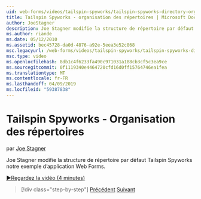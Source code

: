 ```yaml
---
uid: web-forms/videos/tailspin-spyworks/tailspin-spyworks-directory-organization
title: Tailspin Spyworks - organisation des répertoires | Microsoft Docs
author: JoeStagner
description: Joe Stagner modifie la structure de répertoire par défaut Tailspin Spyworks notre exemple d’application Web Forms.
ms.author: riande
ms.date: 05/12/2010
ms.assetid: bec45728-da0d-4876-a92e-5eea3e52c868
msc.legacyurl: /web-forms/videos/tailspin-spyworks/tailspin-spyworks-directory-organization
msc.type: video
ms.openlocfilehash: 8db1c4f6233fa490c971031a188cb3cf5c3ea9ce
ms.sourcegitcommit: 0f1119340e4464720cfd16d0ff15764746ea1fea
ms.translationtype: MT
ms.contentlocale: fr-FR
ms.lasthandoff: 04/09/2019
ms.locfileid: "59387838"
---
```

# <a name="tailspin-spyworks---directory-organization"></a>Tailspin Spyworks - Organisation des répertoires

par [Joe Stagner](https://github.com/JoeStagner)

Joe Stagner modifie la structure de répertoire par défaut Tailspin Spyworks notre exemple d’application Web Forms.

[&#9654;Regardez la vidéo (4 minutes)](https://channel9.msdn.com/Blogs/ASP-NET-Site-Videos/tailspin-spyworks-directory-organization)

> [!div class="step-by-step"]
> [Précédent](tailspin-spyworks-intro-ui-and-edm.md)
> [Suivant](tailspin-spyworks-category-menu.md)
